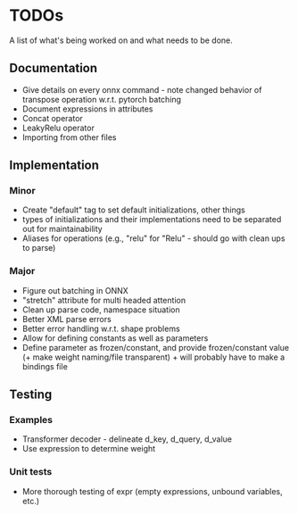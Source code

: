 # TODOs

A list of what's being worked on and what needs to be done.

## Documentation
- Give details on every onnx command - note changed behavior of transpose operation w.r.t. pytorch batching
- Document expressions in attributes
- Concat operator
- LeakyRelu operator
- Importing from other files

## Implementation

### Minor
- Create "default" tag to set default initializations, other things
- types of initializations and their implementations need to be separated out for maintainability
- Aliases for operations (e.g., "relu" for "Relu" - should go with clean ups to parse)

### Major
- Figure out batching in ONNX
- "stretch" attribute for multi headed attention
- Clean up parse code, namespace situation
- Better XML parse errors
- Better error handling w.r.t. shape problems
- Allow for defining constants as well as parameters
- Define parameter as frozen/constant, and provide frozen/constant value (+ make weight naming/file transparent) + will probably have to make a bindings file

## Testing

### Examples
- Transformer decoder - delineate d_key, d_query, d_value
- Use expression to determine weight 

### Unit tests
- More thorough testing of expr (empty expressions, unbound variables, etc.)
